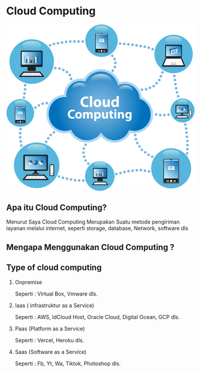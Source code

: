 # Cloud Computing

![Img 1](assets/1.png)

## Apa itu Cloud Computing?

Menurut Saya Cloud Computing Merupakan Suatu metode pengiriman layanan melalui internet, seperti storage, database, Network, software dls


## Mengapa Menggunakan Cloud Computing ?




## Type of cloud computing

1. Onpremise 
 
   Seperti : Virtual Box, Vmware dls.

2. Iaas ( infrastruktur as a Service)
 
   Seperti : AWS, IdCloud Host, Oracle Cloud, Digital Ocean, GCP dls.

3. Paas (Platform as a Service)

   Seperti : Vercel, Heroku dls.

4. Saas (Software as a Service) 
   
   Seperti : Fb, Yt, Wa, Tiktok, Photoshop dls.
